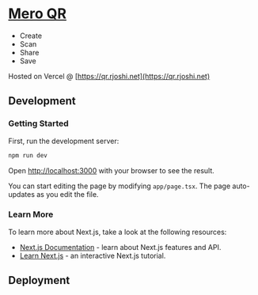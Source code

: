 # [Mero QR](https://qr.rjoshi.net)

- Create
- Scan
- Share
- Save

Hosted on Vercel @ [https://qr.rjoshi.net](https://qr.rjoshi.net)

## Development

### Getting Started

First, run the development server:

```bash
npm run dev
```

Open [http://localhost:3000](http://localhost:3000) with your browser to see the result.

You can start editing the page by modifying `app/page.tsx`. The page auto-updates as you edit the file.

### Learn More

To learn more about Next.js, take a look at the following resources:

- [Next.js Documentation](https://nextjs.org/docs) - learn about Next.js features and API.
- [Learn Next.js](https://nextjs.org/learn) - an interactive Next.js tutorial.

## Deployment
